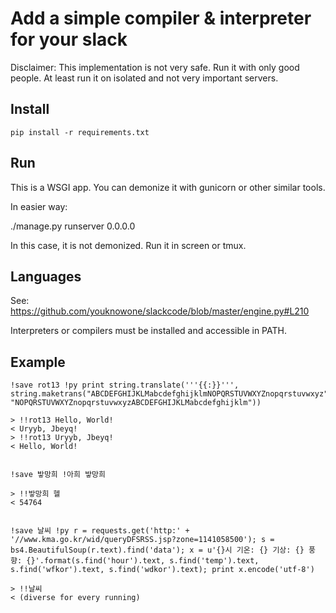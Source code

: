 Add a simple compiler & interpreter for your slack
==================================================

Disclaimer: This implementation is not very safe. Run it with only good people. At least run it on isolated and not very important servers.


Install
-------

    pip install -r requirements.txt


Run
---

This is a WSGI app. You can demonize it with gunicorn or other similar tools.

In easier way:


   ./manage.py runserver 0.0.0.0 <port>


In this case, it is not demonized. Run it in screen or tmux.


Languages
---------

See: https://github.com/youknowone/slackcode/blob/master/engine.py#L210

Interpreters or compilers must be installed and accessible in PATH.


Example
-------

    !save rot13 !py print string.translate('''{{:}}''', string.maketrans("ABCDEFGHIJKLMabcdefghijklmNOPQRSTUVWXYZnopqrstuvwxyz", "NOPQRSTUVWXYZnopqrstuvwxyzABCDEFGHIJKLMabcdefghijklm"))

    > !!rot13 Hello, World!
    < Uryyb, Jbeyq!
    > !!rot13 Uryyb, Jbeyq!
    < Hello, World!


    !save 밯망희 !아희 밯망희

    > !!밯망희 헬
    < 54764


    !save 날씨 !py r = requests.get('http:' + '//www.kma.go.kr/wid/queryDFSRSS.jsp?zone=1141058500'); s = bs4.BeautifulSoup(r.text).find('data'); x = u'{}시 기온: {} 기상: {} 풍향: {}'.format(s.find('hour').text, s.find('temp').text, s.find('wfkor').text, s.find('wdkor').text); print x.encode('utf-8')

    > !!날씨
    < (diverse for every running)

